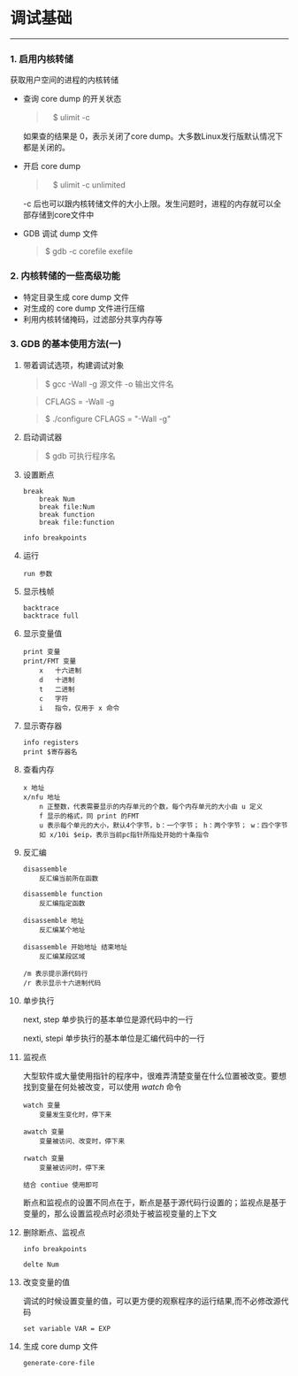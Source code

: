# 调试基础

---

### 1. 启用内核转储
获取用户空间的进程的内核转储

- 查询 core dump 的开关状态

    >　$ ulimit -c

    如果查的结果是 0，表示关闭了core dump。大多数Linux发行版默认情况下都是关闭的。

- 开启 core dump

    >　$ ulimit -c unlimited

    -c 后也可以跟内核转储文件的大小上限。发生问题时，进程的内存就可以全部存储到core文件中

- GDB 调试 dump 文件

    > $ gdb -c corefile exefile

### 2. 内核转储的一些高级功能

- 特定目录生成 core dump 文件
- 对生成的 core dump 文件进行压缩
- 利用内核转储掩码，过滤部分共享内存等

### 3. GDB 的基本使用方法(一)

1. 带着调试选项，构建调试对象

    > $ gcc -Wall -g 源文件 -o 输出文件名

    > CFLAGS = -Wall -g

    > $ ./configure CFLAGS = "-Wall -g"

2. 启动调试器

    > $ gdb 可执行程序名

3. 设置断点

    ```gdb
    break
        break Num
        break file:Num
        break function
        break file:function

    info breakpoints
    ```

4. 运行

    ```gdb
    run 参数
    ```

5. 显示栈帧

    ```gdb
    backtrace
    backtrace full
    ```

6. 显示变量值

    ```gdb
    print 变量
    print/FMT 变量
        x   十六进制
        d   十进制
        t   二进制
        c   字符
        i   指令，仅用于 x 命令
    ```

7. 显示寄存器

    ```gdb
    info registers
    print $寄存器名
    ```

8. 查看内存

    ```gdb
    x 地址
    x/nfu 地址
        n 正整数，代表需要显示的内存单元的个数，每个内存单元的大小由 u 定义
        f 显示的格式，同 print 的FMT
        u 表示每个单元的大小，默认4个字节，b：一个字节； h：两个字节； w：四个字节
        如 x/10i $eip，表示当前pc指针所指处开始的十条指令
    ```

9. 反汇编

    ```gdb
    disassemble
        反汇编当前所在函数

    disassemble function
        反汇编指定函数

    disassemble 地址
        反汇编某个地址

    disassemble 开始地址 结束地址
        反汇编某段区域

    /m 表示提示源代码行
    /r 表示显示十六进制代码
    ```

10. 单步执行

    next, step 单步执行的基本单位是源代码中的一行

    nexti, stepi 单步执行的基本单位是汇编代码中的一行

11. 监视点

    大型软件或大量使用指针的程序中，很难弄清楚变量在什么位置被改变。要想找到变量在何处被改变，可以使用 *watch* 命令

    ```gdb
    watch 变量
        变量发生变化时，停下来

    awatch 变量
        变量被访问、改变时，停下来

    rwatch 变量
        变量被访问时，停下来

    结合 contiue 使用即可
    ```

    断点和监视点的设置不同点在于，断点是基于源代码行设置的；监视点是基于变量的，那么设置监视点时必须处于被监视变量的上下文

12. 删除断点、监视点

    ```gdb
    info breakpoints

    delte Num
    ```

13. 改变变量的值

    调试的时候设置变量的值，可以更方便的观察程序的运行结果,而不必修改源代码

    ```gdb
    set variable VAR = EXP
    ```

14. 生成 core dump 文件

    ```gdb
    generate-core-file
    ```
